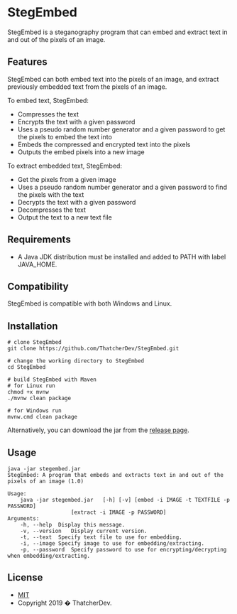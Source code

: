 # StegEmbed
StegEmbed is a steganography program that can embed and extract text in and out of the pixels of an image.

## Features
StegEmbed can both embed text into the pixels of an image, and extract previously embedded text from the pixels of an image.

To embed text, StegEmbed:
- Compresses the text
- Encrypts the text with a given password
- Uses a pseudo random number generator and a given password to get the pixels to embed the text into
- Embeds the compressed and encrypted text into the pixels
- Outputs the embed pixels into a new image

To extract embedded text, StegEmbed:
- Get the pixels from a given image
- Uses a pseudo random number generator and a given password to find the pixels with the text
- Decrypts the text with a given password
- Decompresses the text
- Output the text to a new text file

## Requirements
- A Java JDK distribution must be installed and added to PATH with label JAVA_HOME.

## Compatibility
StegEmbed is compatible with both Windows and Linux.

## Installation
```
# clone StegEmbed
git clone https://github.com/ThatcherDev/StegEmbed.git

# change the working directory to StegEmbed
cd StegEmbed

# build StegEmbed with Maven
# for Linux run
chmod +x mvnw
./mvnw clean package

# for Windows run
mvnw.cmd clean package
```

Alternatively, you can download the jar from the [release page](https://github.com/ThatcherDev/StegEmbed/releases).

## Usage
```
java -jar stegembed.jar
StegEmbed: A program that embeds and extracts text in and out of the pixels of an image (1.0)

Usage:
	java -jar stegembed.jar   [-h] [-v] [embed -i IMAGE -t TEXTFILE -p PASSWORD]
					[extract -i IMAGE -p PASSWORD]
Arguments:
	-h, --help	Display this message.
	-v, --version	Display current version.
	-t, --text	Specify text file to use for embedding.
	-i, --image	Specify image to use for embedding/extracting.
	-p, --password	Specify password to use for encrypting/decrypting when embedding/extracting.

```

## License
- [MIT](https://choosealicense.com/licenses/mit/)
- Copyright 2019 � ThatcherDev.
